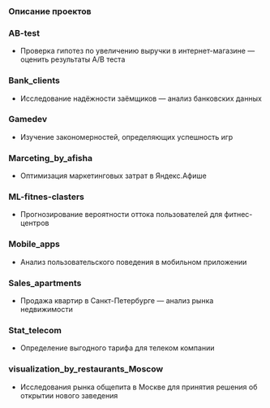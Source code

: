 
###  Описание проектов

### AB-test 
* Проверка гипотез по увеличению выручки в интернет-магазине —
оценить результаты A/B теста

### Bank_clients
* Исследование надёжности заёмщиков — анализ банковских данных

### Gamedev
* Изучение закономерностей, определяющих успешность игр

### Marceting_by_afisha
* Оптимизация маркетинговых затрат в Яндекс.Афише

### ML-fitnes-clasters
* Прогнозирование вероятности оттока пользователей для фитнес-центров

### Mobile_apps
* Анализ пользовательского поведения в мобильном приложении

### Sales_apartments
* Продажа квартир в Санкт-Петербурге — анализ рынка недвижимости

### Stat_telecom
* Определение выгодного тарифа для телеком компании

### visualization_by_restaurants_Moscow
* Исследования рынка общепита в Москве для принятия решения об
открытии нового заведения



